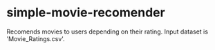 # simple-movie-recomender
Recomends movies to users depending on their rating. Input dataset is 'Movie_Ratings.csv'.
